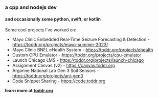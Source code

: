 ### a cpp and nodejs dev
#### and occasionally some python, swift, or kotlin

Some cool projects I've worked on:

* Mayo Clinic Embedded Real-Time Seizure Forecasting & Detection - https://toddr.org/projects/mayo-summer-2023/
* Mayo Clinic BNEL eHealth System - https://toddr.org/projects/ehealth
* Custom CPU Emulator - https://toddr.org/projects/cpu-emulator
* Launch Chicago LMS - https://toddr.org/projects/launch-chicago
* Assignment Canvas (v2) - https://canvas.toddr.org
* Argonne National Lab Gen 3 Soil Sensors - https://toddr.org/projects/anl-gen3
* Code Snippet Sharing - https://code.toddr.org

**learn more at [toddr.org](https://toddr.org)**
